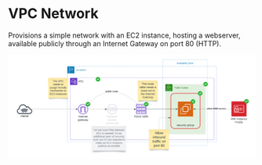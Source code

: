 # VPC Network

Provisions a simple network with an EC2 instance, hosting a webserver, available publicly through an Internet Gateway on port 80 (HTTP).

![VPC Network](../images/vpc-network.png)
